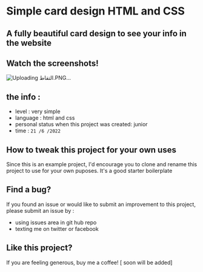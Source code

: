 # Simple card design HTML and CSS

## A fully beautiful card design to see your info in the website

## Watch the screenshots!
![Uploading التقاط.PNG…]()


## the info : 
- level : very simple
- language : html and css
- personal status when this project was created: junior
- time : `21 /6 /2022`
## How to tweak this project for your own uses

Since this is an example project, I'd encourage you to clone and rename this project to use for your own puposes. It's a good starter boilerplate

## Find a bug?

If you found an issue or would like to submit an improvement to this project, please submit an issue by :
* using issues area in git hub repo
* texting me on twitter or facebook

## Like this project?

If you are feeling generous, buy me a coffee! [ soon will be added]
